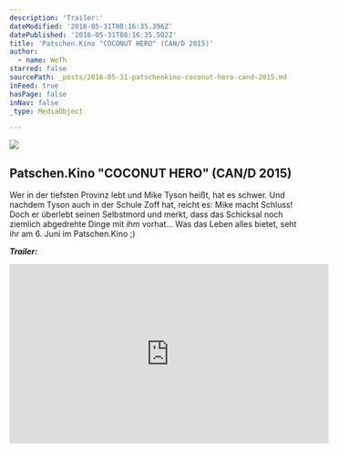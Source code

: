```yaml
---
description: 'Trailer:'
dateModified: '2016-05-31T08:16:35.396Z'
datePublished: '2016-05-31T08:16:35.502Z'
title: 'Patschen.Kino "COCONUT HERO" (CAN/D 2015)'
author:
  - name: WeTh
starred: false
sourcePath: _posts/2016-05-31-patschenkino-coconut-hero-cand-2015.md
inFeed: true
hasPage: false
inNav: false
_type: MediaObject

---
```

<article style=""><img src="https://the-grid-user-content.s3-us-west-2.amazonaws.com/fd30a93c-65aa-4cea-b7a8-3d4124b32e09.jpg" /><h1>Patschen.Kino "COCONUT HERO" (CAN/D 2015)</h1><p>Wer in der tiefsten Provinz lebt und Mike Tyson heißt, hat es schwer. Und nachdem Tyson auch in der Schule Zoff hat, reicht es: Mike macht Schluss! Doch er überlebt seinen Selbstmord und merkt, dass das Schicksal noch ziemlich abgedrehte Dinge mit ihm vorhat... Was das Leben alles bietet, seht ihr am 6. Juni im Patschen.Kino ;)</p></article>

_**Trailer:**_

<iframe width="560" height="315" src="https://www.youtube.com/embed/L5XizqFR\_zo" frameborder="0" allowfullscreen\></iframe\>